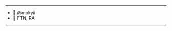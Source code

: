 - --------------------
- 👋 @mokyii
- 🏫 FTN, RA
- --------------------

<!---
mokyii/mokyii is a ✨ special ✨ repository because its `README.md` (this file) appears on your GitHub profile.
You can click the Preview link to take a look at your changes.
--->
